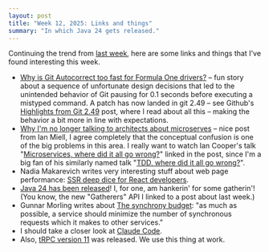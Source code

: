 ```yaml
---
layout: post
title: "Week 12, 2025: Links and things"
summary: "In which Java 24 gets released."
---
```


Continuing the trend from [last week](/posts/2025-03-16-week-11-links-and-things), here are some links and things that I've found interesting this week.

* [Why is Git Autocorrect too fast for Formula One drivers?](https://blog.gitbutler.com/why-is-git-autocorrect-too-fast-for-formula-one-drivers/) – fun story about a sequence of unfortunate design decisions that led to the unintended behavior of Git pausing for 0.1 seconds before executing a mistyped command. A patch has now landed in git 2.49 – see Github's [Highlights from Git 2.49](https://github.blog/open-source/git/highlights-from-git-2-49/) post, where I read about all this – making the behavior a bit more in line with expectations.
* [Why I'm no longer talking to architects about microserves](https://blog.container-solutions.com/why-im-no-longer-talking-to-architects-about-microservices) – nice post from Ian Miell, I agree completely that the conceptual confusion is one of the big problems in this area.  I really want to watch Ian Cooper's talk "[Microservices, where did it all go wrong?](https://www.youtube.com/watch?v=j2AQ9eTZ3-0)" linked in the post, since I'm a big fan of his similarly named talk "[TDD, where did it all go wrong?](https://www.youtube.com/watch?v=EZ05e7EMOLM)".
* Nadia Makarevich writes very interesting stuff about web page performance: [SSR deep dice for React developers](https://www.developerway.com/posts/ssr-deep-dive-for-react-developers).
* [Java 24 has been released](https://blogs.oracle.com/java/post/the-arrival-of-java-24)! I, for one, am hankerin' for some gatherin'! (You know, the new "Gatherers" API I linked to a post about last week.)
* Gunnar Morling writes about [The synchrony budget](https://www.morling.dev/blog/the-synchrony-budget/): "as much as possible, a service should minimize the number of synchronous requests which it makes to other services."
* I should take a closer look at [Claude Code](https://docs.anthropic.com/en/docs/agents-and-tools/claude-code/overview).
* Also, [tRPC version 11](https://trpc.io/blog/announcing-trpc-v11) was released. We use this thing at work.
